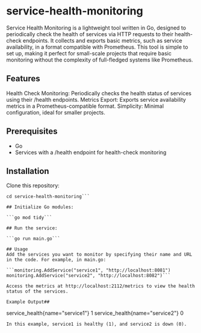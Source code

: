 # service-health-monitoring
Service Health Monitoring is a lightweight tool written in Go, designed to periodically check the health of services via HTTP requests to their health-check endpoints. It collects and exports basic metrics, such as service availability, in a format compatible with Prometheus. This tool is simple to set up, making it perfect for small-scale projects that require basic monitoring without the complexity of full-fledged systems like Prometheus.

## Features
Health Check Monitoring: Periodically checks the health status of services using their /health endpoints.
Metrics Export: Exports service availability metrics in a Prometheus-compatible format.
Simplicity: Minimal configuration, ideal for smaller projects.


## Prerequisites
- Go
- Services with a /health endpoint for health-check monitoring

## Installation
Clone this repository:


```git clone https://github.com/hlobys/service-health-monitoring.git
cd service-health-monitoring```

## Initialize Go modules:

```go mod tidy```

## Run the service:

```go run main.go```

## Usage
Add the services you want to monitor by specifying their name and URL in the code. For example, in main.go:

```monitoring.AddService("service1", "http://localhost:8081")
monitoring.AddService("service2", "http://localhost:8082")```

Access the metrics at http://localhost:2112/metrics to view the health status of the services.

Example Output## 
```
service_health{name="service1"} 1
service_health{name="service2"} 0
```
In this example, service1 is healthy (1), and service2 is down (0).